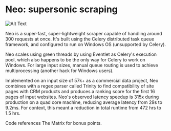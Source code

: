 # Neo: supersonic scraping

![Alt Text](https://i.gifer.com/4yF.gif)

Neo is a super-fast, super-lightweight scraper capable of handling around 300
requests at once. It's built using the Celery distributed task queue framework, and configured to run on Windows OS (unsupported by Celery). 

Neo scales using green threads by using Eventlet as Celery's execution pool, which also happens to be the only way for Celery to work on Windows. For large input sizes, manual queue routing is used to achieve multiprocessing (another hack for Windows users).

Implemented on an input size of 57k+ as a commercial data project, Neo combines with a regex parser called Trinity to find compatibility of site pages with CRM products and produces a ranking score for the first 16 pages of input websites. Neo's observed latency speedup is 315x during production on a quad core machine, reducing average latency from 29s to 9.2ms. For context, this meant a reduction in total runtime from 472 hrs to 1.5 hrs.

Code references The Matrix for bonus points.